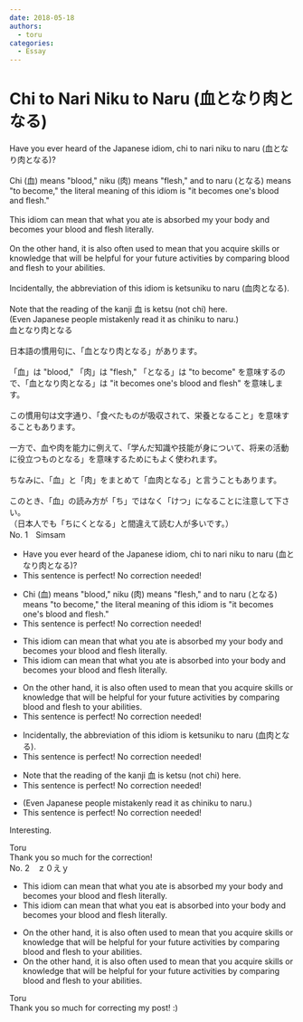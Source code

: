 ```yaml
---
date: 2018-05-18
authors:
  - toru
categories:
  - Essay
---
```


<h1 id="subject_show">Chi to Nari Niku to Naru (血となり肉となる)</h1>
<div class="date" hidden>May 18, 2018 14:34</div>
<div id="post"><div id="body_show_ori">
Have you ever heard of the Japanese idiom, chi to nari niku to naru (血となり肉となる)?<br/><br/>Chi (血) means "blood," niku (肉) means "flesh," and to naru (となる) means "to become," the literal meaning of this idiom is "it becomes one's blood and flesh."<br/><br/>This idiom can mean that what you ate is absorbed my your body and becomes your blood and flesh literally.<br/><br/>On the other hand, it is also often used to mean that you acquire skills or knowledge that will be helpful for your future activities by comparing blood and flesh to your abilities.<br/><br/>Incidentally, the abbreviation of this idiom is ketsuniku to naru (血肉となる).<br/><br/>Note that the reading of the kanji 血 is ketsu (not chi) here.<br/>(Even Japanese people mistakenly read it as chiniku to naru.)
</div></div>

<!-- more -->

<div id="post_ja"><div id="body_show_mo">
血となり肉となる<br/><br/>日本語の慣用句に、「血となり肉となる」があります。<br/><br/>「血」は "blood," 「肉」は "flesh," 「となる」は "to become" を意味するので、「血となり肉となる」は "it becomes one's blood and flesh" を意味します。<br/><br/>この慣用句は文字通り、「食べたものが吸収されて、栄養となること」を意味することもあります。<br/><br/>一方で、血や肉を能力に例えて、「学んだ知識や技能が身について、将来の活動に役立つものとなる」を意味するためにもよく使われます。<br/><br/>ちなみに、「血」と「肉」をまとめて「血肉となる」と言うこともあります。<br/><br/>このとき、「血」の読み方が「ち」ではなく「けつ」になることに注意して下さい。<br/>（日本人でも「ちにくとなる」と間違えて読む人が多いです。）
</div></div>
<div id="block"><div class="first_name"> No. 1　<span class="just_name">Simsam</span></div><div id="block2">
<ul class="correction_field">
<li class="incorrect">Have you ever heard of the Japanese idiom, chi to nari niku to naru (血となり肉となる)?</li>
<li class="corrected perfect">This sentence is perfect! No correction needed!</li>
</ul>
<ul class="correction_field">
<li class="incorrect">Chi (血) means "blood," niku (肉) means "flesh," and to naru (となる) means "to become," the literal meaning of this idiom is "it becomes one's blood and flesh."</li>
<li class="corrected perfect">This sentence is perfect! No correction needed!</li>
</ul>
<ul class="correction_field">
<li class="incorrect">This idiom can mean that what you ate is absorbed my your body and becomes your blood and flesh literally.</li>
<li class="corrected correct">
This idiom can mean that what you ate is absorbed <span class="f_bold">into</span> your body and becomes your blood and flesh literally.
</li>
</ul>
<ul class="correction_field">
<li class="incorrect">On the other hand, it is also often used to mean that you acquire skills or knowledge that will be helpful for your future activities by comparing blood and flesh to your abilities.</li>
<li class="corrected perfect">This sentence is perfect! No correction needed!</li>
</ul>
<ul class="correction_field">
<li class="incorrect">Incidentally, the abbreviation of this idiom is ketsuniku to naru (血肉となる).</li>
<li class="corrected perfect">This sentence is perfect! No correction needed!</li>
</ul>
<ul class="correction_field">
<li class="incorrect">Note that the reading of the kanji 血 is ketsu (not chi) here.</li>
<li class="corrected perfect">This sentence is perfect! No correction needed!</li>
</ul>
<ul class="correction_field">
<li class="incorrect">(Even Japanese people mistakenly read it as chiniku to naru.)</li>
<li class="corrected perfect">This sentence is perfect! No correction needed!</li>
</ul>
<p class="comment_small">
 Interesting.
</p>

</div><div class="name"><span class="just_name">Toru</span><br>
Thank you so much for the correction!
</div>
</div>
<div id="block"><div class="first_name"> No. 2　<span class="just_name">ｚ０えｙ</span></div><div id="block2">
<ul class="correction_field">
<li class="incorrect">This idiom can mean that what you ate is absorbed my your body and becomes your blood and flesh literally.</li>
<li class="corrected correct">
This idiom can mean that what you <span class="f_red">eat </span>is absorbed<span class="f_red"> into</span> your body and becomes your blood and flesh literally.
</li>
</ul>
<ul class="correction_field">
<li class="incorrect">On the other hand, it is also often used to mean that you acquire skills or knowledge that will be helpful for your future activities by comparing blood and flesh to your abilities.</li>
<li class="corrected correct">
On the other hand, it is also often used to mean that you acquire skills or knowledge that will be helpful for your future activities by comparing blood and flesh to your abilities.
</li>
</ul>
</div><div class="name"><span class="just_name">Toru</span><br>
Thank you so much for correcting my post! :)
</div>
</div>
